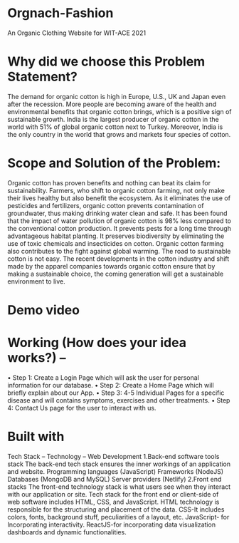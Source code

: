 # Orgnach-Fashion
An Organic Clothing Website for WIT-ACE 2021

# Why did we choose this Problem Statement?
The demand for organic cotton is high in Europe, U.S., UK and Japan even after the recession. More people are becoming aware of the health and environmental benefits that organic cotton brings, which is a positive sign of sustainable growth. India is the largest producer of organic cotton in the world with 51% of global organic cotton next to Turkey. Moreover, India is the only country in the world that grows and markets four species of cotton.

# Scope and Solution of the Problem:
Organic cotton has proven benefits and nothing can beat its claim for sustainability. Farmers, who shift to organic cotton farming, not only make their lives healthy but also benefit the ecosystem. As it eliminates the use of pesticides and fertilizers, organic cotton prevents contamination of groundwater, thus making drinking water clean and safe. It has been found that the impact of water pollution of organic cotton is 98% less compared to the conventional cotton production. It prevents pests for a long time through advantageous habitat planting. It preserves biodiversity by eliminating the use of toxic chemicals and insecticides on cotton. Organic cotton farming also contributes to the fight against global warming. 
The road to sustainable cotton is not easy. The recent developments in the cotton industry and shift made by the apparel companies towards organic cotton ensure that by making a sustainable choice, the coming generation will get a sustainable environment to live. 


# Demo video


# Working (How does your idea works?) – 
• Step 1: Create a Login Page which will ask the user for personal information for our database. 
• Step 2: Create a Home Page which will briefly explain about our App.
• Step 3: 4-5 Individual Pages for a specific disease and will contains symptoms, exercises and other treatments. 
• Step 4: Contact Us page for the user to interact with us. 


# Built with
Tech Stack – 
Technology – Web Development 
1.Back-end software tools stack 
The back-end tech stack ensures the inner workings of an application and website. 
Programming languages (JavaScript) 
Frameworks (NodeJS) 
Databases (MongoDB and MySQL) 
Server providers (Netlify) 
2.Front end stacks 
The front-end technology stack is what users see when they interact with our application or site. 
Tech stack for the front end or client-side of web software includes HTML, CSS, and JavaScript. 
HTML technology is responsible for the structuring and placement of the data. 
CSS-It includes colors, fonts, background stuff, peculiarities of a layout, etc. 
JavaScript- for Incorporating interactivity. 
ReactJS-for incorporating data visualization dashboards and dynamic functionalities.
